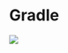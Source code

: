 # Gradle

[![](https://jitpack.io/v/zj565061763/writer.svg)](https://jitpack.io/#zj565061763/writer)